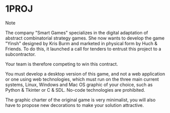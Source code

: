 # 1PROJ
> [!NOTE]
> The company "Smart Games" specializes in the digital adaptation of abstract combinatorial strategy games. She now wants to develop the game "Yinsh" designed by Kris Burm and marketed in physical form by Huch & Friends. To do this, it launched a call for tenders to entrust this project to a subcontractor.
>
>Your team is therefore competing to win this contract.
>
>You must develop a desktop version of this game, and not a web application or one using web technologies, which must run on the three main current systems, Linux, Windows and Mac OS graphic of your choice, such as Python & Tkinter or C & SDL. No-code technologies are prohibited.
>
>The graphic charter of the original game is very minimalist, you will also have to propose new decorations to make your solution attractive.
